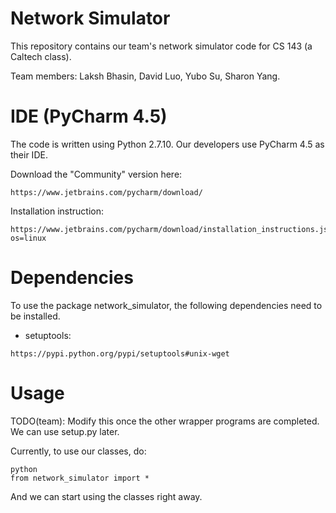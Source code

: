 # Network Simulator
This repository contains our team's network simulator code for CS 143 (a Caltech class).

Team members: Laksh Bhasin, David Luo, Yubo Su, Sharon Yang.

IDE (PyCharm 4.5)
===
The code is written using Python 2.7.10. Our developers use PyCharm 4.5 as
their IDE.

Download the "Community" version here:
```
https://www.jetbrains.com/pycharm/download/
```

Installation instruction:
```
https://www.jetbrains.com/pycharm/download/installation_instructions.jsp?os=linux
```


Dependencies
===
To use the package network_simulator, the following dependencies need to
be installed.

- setuptools:
```
https://pypi.python.org/pypi/setuptools#unix-wget
```

Usage
===
TODO(team): Modify this once the other wrapper programs are completed.
We can use setup.py later.

Currently, to use our classes, do:
```
python
from network_simulator import *
```

And we can start using the classes right away.
